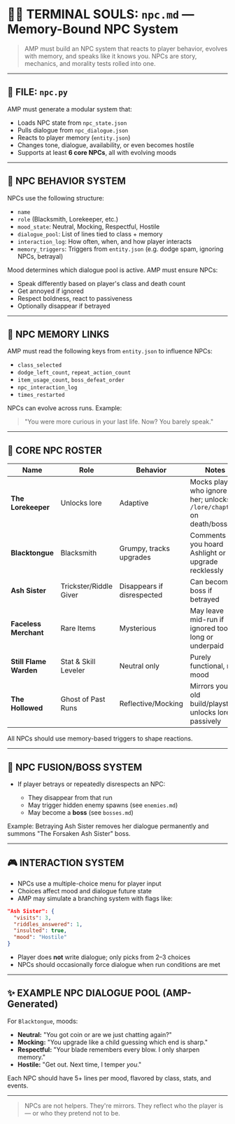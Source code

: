 # 👨‍💻 TERMINAL SOULS: `npc.md` — Memory-Bound NPC System

> AMP must build an NPC system that reacts to player behavior, evolves with memory, and speaks like it knows you. NPCs are story, mechanics, and morality tests rolled into one.

---

## 📂 FILE: `npc.py`

AMP must generate a modular system that:

* Loads NPC state from `npc_state.json`
* Pulls dialogue from `npc_dialogue.json`
* Reacts to player memory (`entity.json`)
* Changes tone, dialogue, availability, or even becomes hostile
* Supports at least **6 core NPCs**, all with evolving moods

---

## 🔎 NPC BEHAVIOR SYSTEM

NPCs use the following structure:

* `name`
* `role` (Blacksmith, Lorekeeper, etc.)
* `mood_state`: Neutral, Mocking, Respectful, Hostile
* `dialogue_pool`: List of lines tied to class + memory
* `interaction_log`: How often, when, and how player interacts
* `memory_triggers`: Triggers from `entity.json` (e.g. dodge spam, ignoring NPCs, betrayal)

Mood determines which dialogue pool is active. AMP must ensure NPCs:

* Speak differently based on player's class and death count
* Get annoyed if ignored
* Respect boldness, react to passiveness
* Optionally disappear if betrayed

---

## 🧰 NPC MEMORY LINKS

AMP must read the following keys from `entity.json` to influence NPCs:

* `class_selected`
* `dodge_left_count`, `repeat_action_count`
* `item_usage_count`, `boss_defeat_order`
* `npc_interaction_log`
* `times_restarted`

NPCs can evolve across runs. Example:

> "You were more curious in your last life. Now? You barely speak."

---

## 🧬 CORE NPC ROSTER

| Name                   | Role                   | Behavior                   | Notes                                                                  |
| ---------------------- | ---------------------- | -------------------------- | ---------------------------------------------------------------------- |
| **The Lorekeeper**     | Unlocks lore           | Adaptive                   | Mocks players who ignore her; unlocks `/lore/chapters` on death/bosses |
| **Blacktongue**        | Blacksmith             | Grumpy, tracks upgrades    | Comments if you hoard Ashlight or upgrade recklessly                   |
| **Ash Sister**         | Trickster/Riddle Giver | Disappears if disrespected | Can become boss if betrayed                                            |
| **Faceless Merchant**  | Rare Items             | Mysterious                 | May leave mid-run if ignored too long or underpaid                     |
| **Still Flame Warden** | Stat & Skill Leveler   | Neutral only               | Purely functional, no mood                                             |
| **The Hollowed**       | Ghost of Past Runs     | Reflective/Mocking         | Mirrors your old build/playstyle; unlocks lore passively               |

All NPCs should use memory-based triggers to shape reactions.

---

## 🚀 NPC FUSION/BOSS SYSTEM

* If player betrays or repeatedly disrespects an NPC:

  * They disappear from that run
  * May trigger hidden enemy spawns (see `enemies.md`)
  * May become a **boss** (see `bosses.md`)

Example: Betraying Ash Sister removes her dialogue permanently and summons "The Forsaken Ash Sister" boss.

---

## 🎮 INTERACTION SYSTEM

* NPCs use a multiple-choice menu for player input
* Choices affect mood and dialogue future state
* AMP may simulate a branching system with flags like:

```json
"Ash Sister": {
  "visits": 3,
  "riddles_answered": 1,
  "insulted": true,
  "mood": "Hostile"
}
```

* Player does **not** write dialogue; only picks from 2–3 choices
* NPCs should occasionally force dialogue when run conditions are met

---

## ✨ EXAMPLE NPC DIALOGUE POOL (AMP-Generated)

For `Blacktongue`, moods:

* **Neutral:** "You got coin or are we just chatting again?"
* **Mocking:** "You upgrade like a child guessing which end is sharp."
* **Respectful:** "Your blade remembers every blow. I only sharpen memory."
* **Hostile:** "Get out. Next time, I temper *you*."

Each NPC should have 5+ lines per mood, flavored by class, stats, and events.

---

> NPCs are not helpers. They're mirrors.
> They reflect who the player is — or who they pretend not to be.
